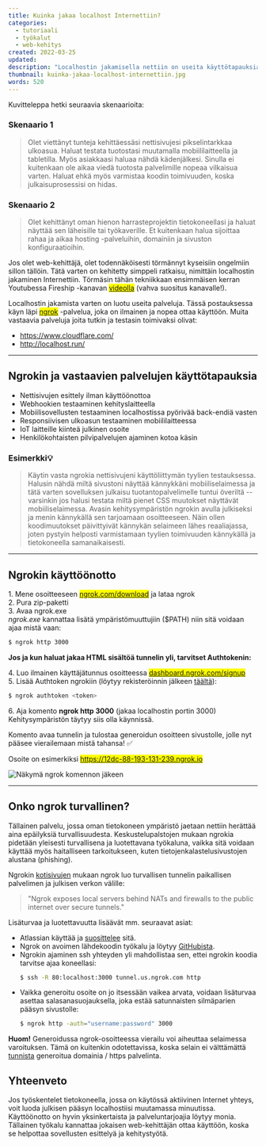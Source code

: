 ```yaml
---
title: Kuinka jakaa localhost Internettiin?
categories:
  - tutoriaali
  - työkalut
  - web-kehitys
created: 2022-03-25
updated:
description: "Localhostin jakamisella nettiin on useita käyttötapauksia. Suosituimpia näistä ovat nettisivujen esittely ilman käyttöönottoa ja sivuston parempi testaaminen kehitysvaiheessa. Tässä postauksessa opetan kuinka voit jakaa localhostisi julkiseen verkkoon muutamassa minuutissa."
thumbnail: kuinka-jakaa-localhost-internettiin.jpg
words: 520
---
```


Kuvitteleppa hetki seuraavia skenaarioita:
<br/>

### Skenaario 1

> Olet viettänyt tunteja kehittäessäsi nettisivujesi pikselintarkkaa ulkoasua. Haluat testata tuotostasi muutamalla mobiililaitteella ja tabletilla. Myös asiakkaasi haluaa nähdä kädenjälkesi. Sinulla ei kuitenkaan ole aikaa viedä tuotosta palvelimille nopeaa vilkaisua varten. Haluat ehkä myös varmistaa koodin toimivuuden, koska julkaisuprosessisi on hidas.

### Skenaario 2

> Olet kehittänyt oman hienon harrasteprojektin tietokoneellasi ja haluat näyttää sen läheisille tai työkaverille. Et kuitenkaan halua sijoittaa rahaa ja aikaa hosting -palveluihin, domainiin ja sivuston konfiguraatioihin.

Jos olet web-kehittäjä, olet todennäköisesti törmännyt kyseisiin ongelmiin sillon tällöin. Tätä varten on kehitetty simppeli ratkaisu, nimittäin localhostin jakaminen Internettiin. Törmäsin tähän tekniikkaan ensimmäisen kerran Youtubessa Fireship -kanavan <mark>[videolla](https://www.youtube.com/shorts/SlBOpNLFUC0)</mark> (vahva suositus kanavalle!).

Localhostin jakamista varten on luotu useita palveluja. Tässä postauksessa käyn läpi <mark>[ngrok](https://ngrok.com)</mark> -palvelua, joka on ilmainen ja nopea ottaa käyttöön. Muita vastaavia palveluja joita tutkin ja testasin toimivaksi olivat: 
- https://www.cloudflare.com/
- http://localhost.run/

---

## Ngrokin ja vastaavien palvelujen käyttötapauksia
- Nettisivujen esittely ilman käyttöönottoa
- Webhookien testaaminen kehityslaitteella
- Mobiilisovellusten testaaminen localhostissa pyörivää back-endiä vasten
- Responsiivisen ulkoasun testaaminen mobiililaitteessa 
- IoT laitteille kiinteä julkinen osoite
- Henkilökohtaisten pilvipalvelujen ajaminen kotoa käsin

### Esimerkki💡
> Käytin vasta ngrokia nettisivujeni käyttöliittymän tyylien testauksessa. Halusin nähdä miltä sivustoni näyttää kännykkäni mobiiliselaimessa ja tätä varten sovelluksen julkaisu tuotantopalvelimelle tuntui överiltä -- varsinkin jos halusi testata miltä pienet CSS muutokset näyttävät mobiiliselaimessa. Avasin kehitysympäristön ngrokin avulla julkiseksi ja menin kännykällä sen tarjoamaan osoitteeseen. Näin ollen koodimuutokset päivittyivät kännykän selaimeen lähes reaaliajassa, joten pystyin helposti varmistamaan tyylien toimivuuden kännykällä ja tietokoneella samanaikaisesti.

---

## Ngrokin käyttöönotto

1\. Mene osoitteeseen <mark>[ngrok.com/download](https://www.ngrok.com/download)</mark> ja lataa ngrok<br/>
2\. Pura zip-paketti<br/>
3\. Avaa ngrok.exe<br/>
*ngrok.exe* kannattaa lisätä ympäristömuuttujiin ($PATH) niin sitä voidaan ajaa mistä vaan:
```bash
$ ngrok http 3000
```

**Jos ja kun haluat jakaa HTML sisältöä tunnelin yli, tarvitset Authtokenin:**

4\. Luo ilmainen käyttäjätunnus osoitteessa <mark>[dashboard.ngrok.com/signup](https://dashboard.ngrok.com/signup)</mark><br/>
5\. Lisää Authtoken ngrokiin (löytyy rekisteröinnin jälkeen [täältä](https://dashboard.ngrok.com/get-started/your-authtoken)): 
```bash
$ ngrok authtoken <token>
```
6\. Aja komento **ngrok http 3000** (jakaa localhostin portin 3000) Kehitysympäristön täytyy siis olla käynnissä.


Komento avaa tunnelin ja tulostaa generoidun osoitteen sivustolle, jolle nyt pääsee vierailemaan mistä tahansa! ✅

Osoite on esimerkiksi <mark>https://12dc-88-193-131-239.ngrok.io</mark>

![Näkymä ngrok komennon jäkeen](/blogi/ngrok.png)

---

## Onko ngrok turvallinen?
Tällainen palvelu, jossa oman tietokoneen ympäristö jaetaan nettiin herättää aina epäilyksiä turvallisuudesta. Keskustelupalstojen mukaan ngrokia pidetään yleisesti turvallisena ja luotettavana työkaluna, vaikka sitä voidaan käyttää myös haitalliseen tarkoitukseen, kuten tietojenkalastelusivustojen alustana (phishing).

Ngrokin [kotisivujen](https://ngrok.com/product#:~:text=Ngrok%20exposes%20local%20servers%20behind%20NATs%20and%20firewalls%20to%20the%20public%20internet%20over%20secure%20tunnels.) mukaan ngrok luo turvallisen tunnelin paikallisen palvelimen ja julkisen verkon välille:
> "Ngrok exposes local servers behind NATs and firewalls to the public internet over secure tunnels."

Lisäturvaa ja luotettavuutta lisäävät mm. seuraavat asiat:

- Atlassian käyttää ja [suosittelee](https://developer.atlassian.com/cloud/jira/platform/getting-started-with-connect/#:~:text=We%20recommend%20ngrok,easy%20to%20use) sitä.
- Ngrok on avoimen lähdekoodin työkalu ja löytyy [GitHubista](https://github.com/inconshreveable/ngrok).
- Ngrokin ajaminen ssh yhteyden yli mahdollistaa sen, ettei ngrokin koodia tarvitse ajaa koneellasi:
  ```bash
  $ ssh -R 80:localhost:3000 tunnel.us.ngrok.com http
  ```
- Vaikka generoitu osoite on jo itsessään vaikea arvata, voidaan lisäturvaa asettaa salasanasuojauksella, joka estää satunnaisten silmäparien pääsyn sivustolle:
  ```bash
  $ ngrok http -auth="username:password" 3000
  ```

**Huom!** Generoidussa ngrok-osoitteessa vierailu voi aiheuttaa selaimessa varoituksen. Tämä on kuitenkin odotettavissa, koska selain ei välttämättä [tunnista](https://rntlab.com/question/is-ngrok-safe/#:~:text=Your%20browser%20just%20doesn%E2%80%99t%20recognize%20the%20domain%20name/https%20server%20and%20throws%20that%20warning%20message.) generoitua domainia / https palvelinta.

## Yhteenveto
Jos työskentelet tietokoneella, jossa on käytössä aktiivinen Internet yhteys, voit luoda julkisen pääsyn localhostiisi muutamassa minuutissa. Käyttöönotto on hyvin yksinkertaista ja palveluntarjoajia löytyy monia. Tällainen työkalu kannattaa jokaisen web-kehittäjän ottaa käyttöön, koska se helpottaa sovellusten esittelyä ja kehitystyötä. 